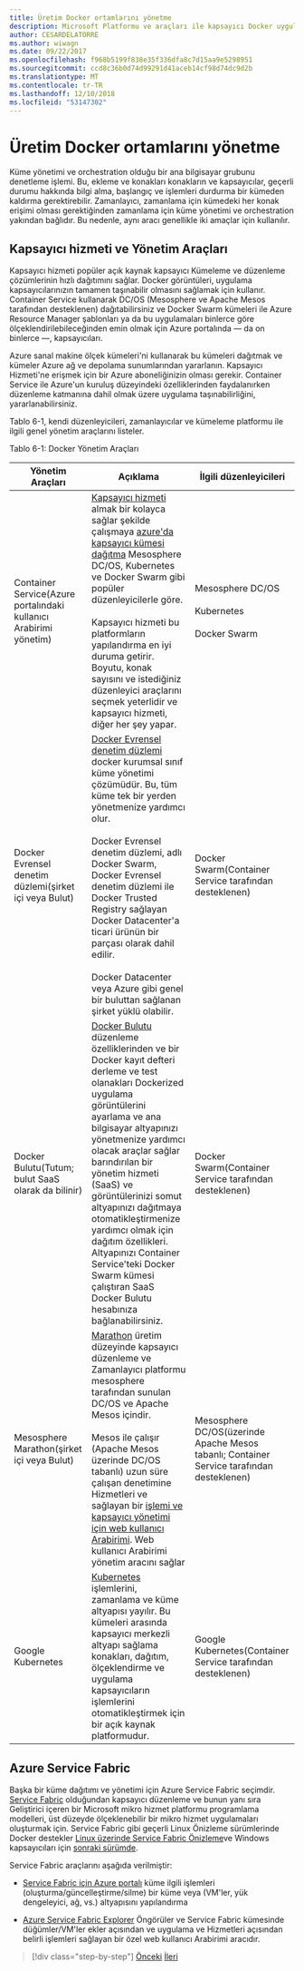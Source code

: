 ```yaml
---
title: Üretim Docker ortamlarını yönetme
description: Microsoft Platformu ve araçları ile kapsayıcı Docker uygulaması yaşam
author: CESARDELATORRE
ms.author: wiwagn
ms.date: 09/22/2017
ms.openlocfilehash: f968b5199f838e35f336dfa8c7d15aa9e5298951
ms.sourcegitcommit: ccd8c36b0d74d99291d41aceb14cf98d74dc9d2b
ms.translationtype: MT
ms.contentlocale: tr-TR
ms.lasthandoff: 12/10/2018
ms.locfileid: "53147302"
---
```

# <a name="manage-production-docker-environments"></a>Üretim Docker ortamlarını yönetme

Küme yönetimi ve orchestration olduğu bir ana bilgisayar grubunu denetleme işlemi. Bu, ekleme ve konakları konakların ve kapsayıcılar, geçerli durumu hakkında bilgi alma, başlangıç ve işlemleri durdurma bir kümeden kaldırma gerektirebilir. Zamanlayıcı, zamanlama için kümedeki her konak erişimi olması gerektiğinden zamanlama için küme yönetimi ve orchestration yakından bağlıdır. Bu nedenle, aynı aracı genellikle iki amaçlar için kullanılır.

## <a name="container-service-and-management-tools"></a>Kapsayıcı hizmeti ve Yönetim Araçları

Kapsayıcı hizmeti popüler açık kaynak kapsayıcı Kümeleme ve düzenleme çözümlerinin hızlı dağıtımını sağlar. Docker görüntüleri, uygulama kapsayıcılarınızın tamamen taşınabilir olmasını sağlamak için kullanır. Container Service kullanarak DC/OS (Mesosphere ve Apache Mesos tarafından desteklenen) dağıtabilirsiniz ve Docker Swarm kümeleri ile Azure Resource Manager şablonları ya da bu uygulamaları binlerce göre ölçeklendirilebileceğinden emin olmak için Azure portalında — da on binlerce —, kapsayıcıları.

Azure sanal makine ölçek kümeleri'ni kullanarak bu kümeleri dağıtmak ve kümeler Azure ağ ve depolama sunumlarından yararlanın. Kapsayıcı Hizmeti'ne erişmek için bir Azure aboneliğinizin olması gerekir. Container Service ile Azure'un kuruluş düzeyindeki özelliklerinden faydalanırken düzenleme katmanına dahil olmak üzere uygulama taşınabilirliğini, yararlanabilirsiniz.

Tablo 6-1, kendi düzenleyicileri, zamanlayıcılar ve kümeleme platformu ile ilgili genel yönetim araçlarını listeler.

Tablo 6-1: Docker Yönetim Araçları


| Yönetim Araçları      | Açıklama           | İlgili düzenleyicileri |
|-----------------------|-----------------------|-----------------------|
| Container Service\(Azure portalındaki kullanıcı Arabirimi yönetim) | [Kapsayıcı hizmeti](https://azure.microsoft.com/services/container-service/) almak bir kolayca sağlar şekilde çalışmaya [azure'da kapsayıcı kümesi dağıtma](https://docs.microsoft.com/azure/container-service/dcos-swarm/container-service-deployment) Mesosphere DC/OS, Kubernetes ve Docker Swarm gibi popüler düzenleyicilerle göre. <br /><br /> Kapsayıcı hizmeti bu platformların yapılandırma en iyi duruma getirir. Boyutu, konak sayısını ve istediğiniz düzenleyici araçlarını seçmek yeterlidir ve kapsayıcı hizmeti, diğer her şey yapar. | Mesosphere DC/OS <br /><br /> Kubernetes <br /><br /> Docker Swarm |
| Docker Evrensel denetim düzlemi\(şirket içi veya Bulut) | [Docker Evrensel denetim düzlemi](https://docs.docker.com/v1.11/ucp/overview/) docker kurumsal sınıf küme yönetimi çözümüdür. Bu, tüm küme tek bir yerden yönetmenize yardımcı olur. <br /><br /> Docker Evrensel denetim düzlemi, adlı Docker Swarm, Docker Evrensel denetim düzlemi ile Docker Trusted Registry sağlayan Docker Datacenter'a ticari ürünün bir parçası olarak dahil edilir. <br /><br /> Docker Datacenter veya Azure gibi genel bir buluttan sağlanan şirket yüklü olabilir. | Docker Swarm\(Container Service tarafından desteklenen) |
| Docker Bulutu\(Tutum; bulut SaaS olarak da bilinir) | [Docker Bulutu](https://docs.docker.com/docker-cloud/) düzenleme özelliklerinden ve bir Docker kayıt defteri derleme ve test olanakları Dockerized uygulama görüntülerini ayarlama ve ana bilgisayar altyapınızı yönetmenize yardımcı olacak araçlar sağlar barındırılan bir yönetim hizmeti (SaaS) ve görüntülerinizi somut altyapınızı dağıtmaya otomatikleştirmenize yardımcı olmak için dağıtım özellikleri. Altyapınızı Container Service'teki Docker Swarm kümesi çalıştıran SaaS Docker Bulutu hesabınıza bağlanabilirsiniz. | Docker Swarm\(Container Service tarafından desteklenen) |
| Mesosphere Marathon\(şirket içi veya Bulut) | [Marathon](https://mesosphere.github.io/marathon/docs/marathon-ui.html) üretim düzeyinde kapsayıcı düzenleme ve Zamanlayıcı platformu mesosphere tarafından sunulan DC/OS ve Apache Mesos içindir. <br /><br /> Mesos ile çalışır (Apache Mesos üzerinde DC/OS tabanlı) uzun süre çalışan denetimine Hizmetleri ve sağlayan bir [işlemi ve kapsayıcı yönetimi için web kullanıcı Arabirimi](https://mesosphere.github.io/marathon/docs/marathon-ui.html). Web kullanıcı Arabirimi yönetim aracını sağlar | Mesosphere DC/OS\(üzerinde Apache Mesos tabanlı; Container Service tarafından desteklenen) |
| Google Kubernetes | [Kubernetes](https://kubernetes.io/docs/user-guide/ui/#dashboard-access) işlemlerini, zamanlama ve küme altyapısı yayılır. Bu kümeleri arasında kapsayıcı merkezli altyapı sağlama konakları, dağıtım, ölçeklendirme ve uygulama kapsayıcıların işlemlerini otomatikleştirmek için bir açık kaynak platformudur. | Google Kubernetes\(Container Service tarafından desteklenen) |

## <a name="azure-service-fabric"></a>Azure Service Fabric

Başka bir küme dağıtımı ve yönetimi için Azure Service Fabric seçimdir. [Service Fabric](https://azure.microsoft.com/services/service-fabric/) olduğundan kapsayıcı düzenleme ve bunun yanı sıra Geliştirici içeren bir Microsoft mikro hizmet platformu programlama modelleri, üst düzeyde ölçeklenebilir bir mikro hizmet uygulamaları oluşturmak için. Service Fabric gibi geçerli Linux Önizleme sürümlerinde Docker destekler [Linux üzerinde Service Fabric Önizleme](https://docs.microsoft.com/azure/service-fabric/service-fabric-deploy-anywhere)ve Windows kapsayıcıları için [sonraki sürümde](https://docs.microsoft.com/azure/service-fabric/service-fabric-containers-overview).

Service Fabric araçlarını aşağıda verilmiştir:

-   [Service Fabric için Azure portalı](https://docs.microsoft.com/azure/service-fabric/service-fabric-cluster-creation-via-portal) küme ilgili işlemleri (oluşturma/güncelleştirme/silme) bir küme veya (VM'ler, yük dengeleyici, ağ, vs.) altyapısını yapılandırma

-   [Azure Service Fabric Explorer](https://docs.microsoft.com/azure/service-fabric/service-fabric-visualizing-your-cluster) Öngörüler ve Service Fabric kümesinde düğümler/VM'ler ekler açısından ve uygulama ve Hizmetleri açısından belirli işlemleri sağlayan bir özel web kullanıcı Arabirimi aracıdır.

>[!div class="step-by-step"]
>[Önceki](run-microservices-based-applications-in-production.md)
>[İleri](monitor-containerized-application-services.md)